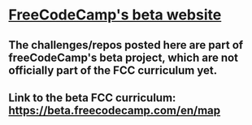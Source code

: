 # [FreeCodeCamp's beta website](https://beta.freecodecamp.com/en/)

## The challenges/repos posted here are part of freeCodeCamp's beta project, which are not officially part of the FCC curriculum yet. 

## Link to the beta FCC curriculum: https://beta.freecodecamp.com/en/map 

